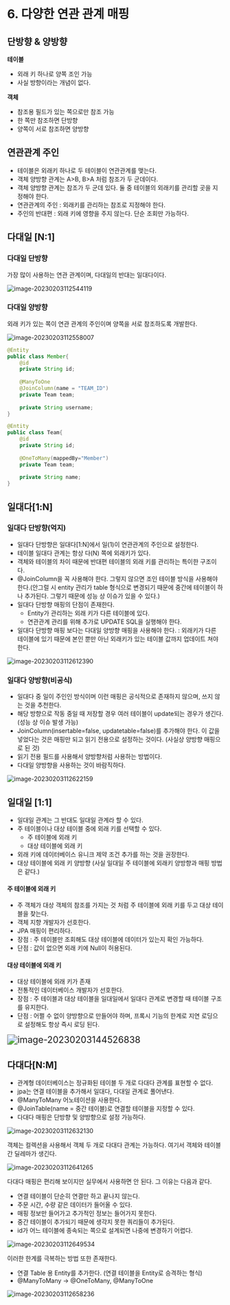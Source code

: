# 6. 다양한 연관 관계 매핑

## 단방향 & 양방향

**테이블**

- 외래 키 하나로 양쪽 조인 가능
- 사실 방향이라는 개념이 없다.

**객체**

- 참조용 필드가 있는 쪽으로만 참조 가능
- 한 쪽만 참조하면 단방향
- 양쪽이 서로 참조하면 양방향



## 연관관계 주인

- 테이블은 외래키 하나로 두 테이블이 연관관계를 맺는다.
- 객체 양방향 관계는 A>B, B>A 처럼 참조가 두 군데이다.
- 객체 양방향 관계는 참조가 두 군데 있다. 둘 중 테이블의 외래키를 관리할 곳을 지정해야 한다.
- 연관관계의 주인 : 외래키를 관리하는 참조로 지정해야 한다.
- 주인의 반대편 : 외래 키에 영향을 주지 않는다. 단순 조회만 가능하다.



## 다대일 [N:1]

### 다대일 단방향

가장 많이 사용하는 연관 관계이며, 다대일의 반대는 일대다이다.

![image-20230203112544119](../../../../../사진/Typora/image-20230203112544119.png)



### 다대일 양방향

외래 키가 있는 쪽이 연관 관계의 주인이며 양쪽을 서로 참조하도록 개발한다.

![image-20230203112558007](../../../../../사진/Typora/image-20230203112558007.png)

```java
@Entity
public class Member{
    @id
    private String id;
    
    @ManyToOne
    @JoinColumn(name = "TEAM_ID")
  	private Team team;
    
	private String username;
}

@Entity
public class Team{
    @id
    private String id;
    
    @OneToMany(mappedBy="Member")
  	private Team team;
    
	private String name;
}
```



## 일대다[1:N]

### 일대다 단방향(억지)

- 일대다 단방향은 일대다[1:N]에서 일(1)이 연관관계의 주인으로 설정한다.
- 테이블 일대다 관계는 항상 다(N) 쪽에 외래키가 있다.
- 객체와 테이블의 차이 때문에 반대편 테이블의 외래 키를 관리하는 특이한 구조이다.
- @JoinColumn을 꼭 사용해야 한다. 그렇지 않으면 조인 테이블 방식을 사용해야 한다.(안그럴 시 entity 관리가 table 형식으로 변경되기 때문에 중간에 테이블이 하나 추가된다. 그렇기 때문에 성능 상 이슈가 있을 수 있다.)
- 일대다 단방향 매핑의 단점이 존재한다.
  - Entity가 관리하는 외래 키가 다른 테이블에 있다.
  - 연관관계 관리를 위해 추가로 UPDATE SQL을 실행해야 한다.
- 일대다 단방향 매핑 보다는 다대일 양방향 매핑을 사용해야 한다.
  : 외래키가 다른 테이블에 있기 때문에 본인 뿐만 아닌 외래키가 있는 테이블 값까지 업데이트 쳐야 한다.

![image-20230203112612390](../../../../../사진/Typora/image-20230203112612390.png)



### 일대다 양방향(비공식)

- 일대다 중 일이 주인인 방식이며 이런 매핑은 공식적으로 존재하지 않으며, 쓰지 않는 것을 추천한다.
- 해당 방향으로 작동 중일 때 저장할 경우 여러 테이블이 update되는 경우가 생긴다. (성능 상 이슈 발생 가능)
- JoinColumn(insertable=false, updatetable=false)를 추가해야 한다.
  이 값을 넣었다는 것은 매핑만 되고 읽기 전용으로 설정하는 것이다. (사실상 양방향 매핑으로 된 것)
- 읽기 전용 필드를 사용해서 양방향처럼 사용하는 방법이다.
- 다대일 양방향을 사용하는 것이 바람직하다.

![image-20230203112622159](../../../../../사진/Typora/image-20230203112622159.png)



## 일대일 [1:1]

- 일대일 관계는 그 반대도 일대일 관계라 할 수 있다.
- 주 테이블이나 대상 테이블 중에 외래 키를 선택할 수 있다.
  - 주 테이블에 외래 키
  - 대상 테이블에 외래 키
- 외래 키에 데이터베이스 유니크 제약 조건 추가를 하는 것을 권장한다.
- 대상 테이블에 외래 키 양방향 (사실 일대일 주 테이블에 외래키 양방향과 매핑 방법은 같다.)

#### 주 테이블에 외래 키

- 주 객체가 대상 객체의 참조를 가지는 것 처럼 주 테이블에 외래 키를 두고 대상 테이블을 찾는다.
- 객체 지향 개발자가 선호한다.
- JPA 매핑이 편리하다.
- 장점 : 주 테이블만 조회해도 대상 테이블에 데이터가 있는지 확인 가능하다.
- 단점 : 값이 없으면 외래 키에 Null이 허용된다.

#### 대상 테이블에 외래 키

- 대상 테이블에 외래 키가 존재
- 전통적인 데이터베이스 개발자가 선호한다.
- 장점 : 주 테이블과 대상 테이블을 일대일에서 일대다 관계로 변경할 때 테이블 구조를 유지한다.
- 단점 : 어쩔 수 없이 양방향으로 만들어야 하며, 프록시 기능의 한계로 지연 로딩으로 설정해도 항상 즉시 로딩 된다.

<img src="../../../../../사진/Typora/image-20230203144526838.png" alt="image-20230203144526838" style="zoom:150%;" />

## 다대다[N:M]

- 관계형 데이터베이스는 정규화된 테이블 두 개로 다대다 관계를 표현할 수 없다.
- jpa는 연결 테이블을 추가해서 일대다, 다대일 관계로 풀어낸다.
- @ManyToMany 어노테이션을 사용한다.
- @JoinTable(name = 중간 테이블)로 연결할 테이블을 지정할 수 있다.
- 다대다 매핑은 단방향 및 양방향으로 설정 가능하다.

![image-20230203112632130](../../../../../사진/Typora/image-20230203112632130.png)

객체는 컬렉션을 사용해서 객체 두 개로 다대다 관계는 가능하다. 여기서 객체와 테이블 간 딜레마가 생긴다.

![image-20230203112641265](../../../../../사진/Typora/image-20230203112641265.png)

다대다 매핑은 편리해 보이지만 실무에서 사용하면 안 된다. 그 이유는 다음과 같다.

- 연결 테이블이 단순히 연결만 하고 끝나지 않는다.
- 주문 시간, 수량 같은 데이터가 들어올 수 있다.
- 매핑 정보만 들어가고 추가적인 정보는 들어가지 못한다.
- 중간 테이블이 추가되기 때문에 생각지 못한 쿼리들이 추가된다.
- id가 어느 테이블에 종속되는 쪽으로 설계되면 나중에 변경하기 어렵다.

![image-20230203112649534](../../../../../사진/Typora/image-20230203112649534.png)

이러한 한계를 극복하는 방법 또한 존재한다.

- 연결 Table 용 Entity를 추가한다. (연결 테이블을 Entity로 승격하는 형식)
- @ManyToMany -> @OneToMany, @ManyToOne

![image-20230203112658236](../../../../../사진/Typora/image-20230203112658236.png)

